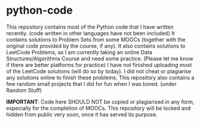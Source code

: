 # python-code
This repository contains most of the Python code that I have written recently. (code written in other languages have not been included)
It contains solutions to Problem Sets from some MOOCs (together with the original code provided by the course, if any).
It also contains solutions to LeetCode Problems, as I am currently taking an online Data Structures/Algorithms Course and need some practice. (Please let me know if there are better platforms for practice)
I have not finished uploading most of the LeetCode solutions (will do so by today).
I did not cheat or plagiarise any solutions online to finish these problems.
This repository also contains a few random small projects that I did for fun when I was bored. (under Random Stuff)

**IMPORTANT**:
Code here SHOULD NOT be copied or plagiarised in any form, especially for the completion of MOOCs.
This repository will be locked and hidden from public very soon, once it has served its purpose.